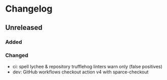 # Changelog

## Unreleased
### Added
### Changed
- ci: spell lychee & repository trufflehog linters warn only (false positives) 
- dev: GitHub workflows checkout action v4 with sparce-checkout

